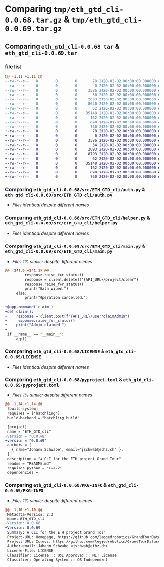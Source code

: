 # Comparing `tmp/eth_gtd_cli-0.0.68.tar.gz` & `tmp/eth_gtd_cli-0.0.69.tar.gz`

## Comparing `eth_gtd_cli-0.0.68.tar` & `eth_gtd_cli-0.0.69.tar`

### file list

```diff
@@ -1,11 +1,11 @@
--rw-r--r--   0        0        0       78 2020-02-02 00:00:00.000000 eth_gtd_cli-0.0.68/deploy.sh
--rw-r--r--   0        0        0        0 2020-02-02 00:00:00.000000 eth_gtd_cli-0.0.68/src/ETH_GTD_cli/__init__.py
--rw-r--r--   0        0        0     3586 2020-02-02 00:00:00.000000 eth_gtd_cli-0.0.68/src/ETH_GTD_cli/auth.py
--rw-r--r--   0        0        0       50 2020-02-02 00:00:00.000000 eth_gtd_cli-0.0.68/src/ETH_GTD_cli/consts.py
--rw-r--r--   0        0        0     2093 2020-02-02 00:00:00.000000 eth_gtd_cli-0.0.68/src/ETH_GTD_cli/helper.py
--rw-r--r--   0        0        0     8640 2020-02-02 00:00:00.000000 eth_gtd_cli-0.0.68/src/ETH_GTD_cli/main.py
--rw-r--r--   0        0        0       62 2020-02-02 00:00:00.000000 eth_gtd_cli-0.0.68/.gitignore
--rw-r--r--   0        0        0    35148 2020-02-02 00:00:00.000000 eth_gtd_cli-0.0.68/LICENSE
--rw-r--r--   0        0        0      162 2020-02-02 00:00:00.000000 eth_gtd_cli-0.0.68/README.md
--rw-r--r--   0        0        0      690 2020-02-02 00:00:00.000000 eth_gtd_cli-0.0.68/pyproject.toml
--rw-r--r--   0        0        0      760 2020-02-02 00:00:00.000000 eth_gtd_cli-0.0.68/PKG-INFO
+-rw-r--r--   0        0        0       78 2020-02-02 00:00:00.000000 eth_gtd_cli-0.0.69/deploy.sh
+-rw-r--r--   0        0        0        0 2020-02-02 00:00:00.000000 eth_gtd_cli-0.0.69/src/ETH_GTD_cli/__init__.py
+-rw-r--r--   0        0        0     3586 2020-02-02 00:00:00.000000 eth_gtd_cli-0.0.69/src/ETH_GTD_cli/auth.py
+-rw-r--r--   0        0        0       34 2020-02-02 00:00:00.000000 eth_gtd_cli-0.0.69/src/ETH_GTD_cli/consts.py
+-rw-r--r--   0        0        0     2093 2020-02-02 00:00:00.000000 eth_gtd_cli-0.0.69/src/ETH_GTD_cli/helper.py
+-rw-r--r--   0        0        0     8793 2020-02-02 00:00:00.000000 eth_gtd_cli-0.0.69/src/ETH_GTD_cli/main.py
+-rw-r--r--   0        0        0       62 2020-02-02 00:00:00.000000 eth_gtd_cli-0.0.69/.gitignore
+-rw-r--r--   0        0        0    35148 2020-02-02 00:00:00.000000 eth_gtd_cli-0.0.69/LICENSE
+-rw-r--r--   0        0        0      162 2020-02-02 00:00:00.000000 eth_gtd_cli-0.0.69/README.md
+-rw-r--r--   0        0        0      690 2020-02-02 00:00:00.000000 eth_gtd_cli-0.0.69/pyproject.toml
+-rw-r--r--   0        0        0      760 2020-02-02 00:00:00.000000 eth_gtd_cli-0.0.69/PKG-INFO
```

### Comparing `eth_gtd_cli-0.0.68/src/ETH_GTD_cli/auth.py` & `eth_gtd_cli-0.0.69/src/ETH_GTD_cli/auth.py`

 * *Files identical despite different names*

### Comparing `eth_gtd_cli-0.0.68/src/ETH_GTD_cli/helper.py` & `eth_gtd_cli-0.0.69/src/ETH_GTD_cli/helper.py`

 * *Files identical despite different names*

### Comparing `eth_gtd_cli-0.0.68/src/ETH_GTD_cli/main.py` & `eth_gtd_cli-0.0.69/src/ETH_GTD_cli/main.py`

 * *Files 1% similar despite different names*

```diff
@@ -241,9 +241,15 @@
         response.raise_for_status()
         response = client.delete(f"{API_URL}/project/clear")
         response.raise_for_status()
         print("Data wiped.")
     else:
         print("Operation cancelled.")
 
+@app.command('claim')
+def claim():
+    response = client.post(f"{API_URL}/user/claimAdmin")
+    response.raise_for_status()
+    print("Admin claimed.")
+
 if __name__ == "__main__":
     app()
```

### Comparing `eth_gtd_cli-0.0.68/LICENSE` & `eth_gtd_cli-0.0.69/LICENSE`

 * *Files identical despite different names*

### Comparing `eth_gtd_cli-0.0.68/pyproject.toml` & `eth_gtd_cli-0.0.69/pyproject.toml`

 * *Files 1% similar despite different names*

```diff
@@ -1,14 +1,14 @@
 [build-system]
 requires = ["hatchling"]
 build-backend = "hatchling.build"
 
 [project]
 name = "ETH_GTD_cli"
-version = "0.0.68"
+version = "0.0.69"
 authors = [
   { name="Johann Schwabe", email="jschwab@ethz.ch" },
 ]
 description = "A CLI for the ETH project Grand Tour"
 readme = "README.md"
 requires-python = ">=3.7"
 dependencies = [
```

### Comparing `eth_gtd_cli-0.0.68/PKG-INFO` & `eth_gtd_cli-0.0.69/PKG-INFO`

 * *Files 1% similar despite different names*

```diff
@@ -1,10 +1,10 @@
 Metadata-Version: 2.3
 Name: ETH_GTD_cli
-Version: 0.0.68
+Version: 0.0.69
 Summary: A CLI for the ETH project Grand Tour
 Project-URL: Homepage, https://github.com/leggedrobotics/GrandTourDatasets
 Project-URL: Issues, https://github.com/leggedrobotics/GrandTourDatasets/issues
 Author-email: Johann Schwabe <jschwab@ethz.ch>
 License-File: LICENSE
 Classifier: License :: OSI Approved :: MIT License
 Classifier: Operating System :: OS Independent
```


